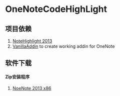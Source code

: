 # OneNoteCodeHighLight

## 项目依赖 ##
1. [NoteHighlight 2013](https://notehighlight2013.codeplex.com)
2. [VanillaAddin](https://github.com/OneNoteDev/VanillaAddIn) to create working addin for OneNote

## 软件下载 ##
#### **Zip安装程序** ####
1. [NoeNote 2013 x86](https://github.com/rlgy/OneNoteCodeHighLight/releases/download/OneNote2013x86/NoeNote2013x86.zip)


